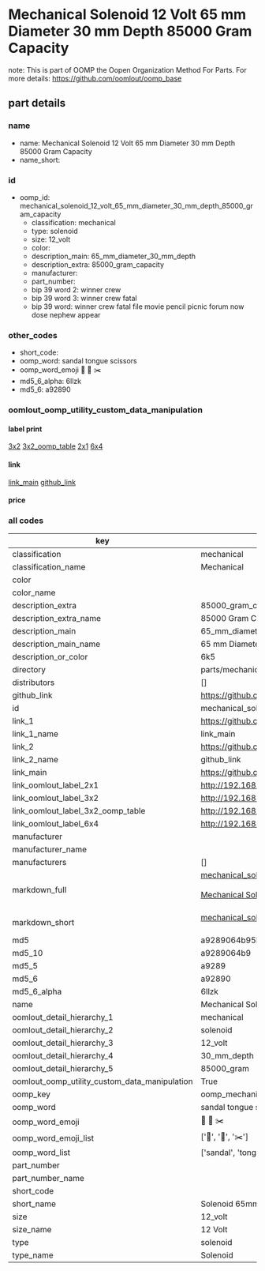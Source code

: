 # Mechanical Solenoid 12 Volt 65 mm Diameter 30 mm Depth 85000 Gram Capacity  

note: This is part of OOMP the Oopen Organization Method For Parts. For more details: https://github.com/oomlout/oomp_base

##  part details





### name
* name: Mechanical Solenoid 12 Volt 65 mm Diameter 30 mm Depth 85000 Gram Capacity
* name_short: 
### id
* oomp_id: mechanical_solenoid_12_volt_65_mm_diameter_30_mm_depth_85000_gram_capacity
  * classification: mechanical
  * type: solenoid
  * size: 12_volt
  * color: 
  * description_main: 65_mm_diameter_30_mm_depth
  * description_extra: 85000_gram_capacity
  * manufacturer: 
  * part_number: 
  * bip 39 word 2: winner crew
  * bip 39 word 3: winner crew fatal
  * bip 39 word: winner crew fatal file movie pencil picnic forum now dose nephew appear

### other_codes
* short_code: 
* oomp_word: sandal tongue scissors
* oomp_word_emoji :sandal: :tongue: :scissors:
* md5_6_alpha: 6llzk
* md5_6: a92890






### oomlout_oomp_utility_custom_data_manipulation
#### label print
[3x2](http://192.168.1.245:1112/?label=oomp%206llzk)
[3x2_oomp_table](http://192.168.1.107:1112/?label=oomp%206llzk)
[2x1](http://192.168.1.242:1112/?label=oomp%206llzk)
[6x4](http://192.168.1.55:1112/?label=oomp%206llzk)    

#### link

[link_main](https://github.com/oomlout/oomlout_oomp_current_version_messy/tree/main/parts/mechanical_solenoid_12_volt_65_mm_diameter_30_mm_depth_85000_gram_capacity) [github_link](https://github.com/oomlout/oomlout_oomp_part_src/tree/main/parts/mechanical_solenoid_12_volt_65_mm_diameter_30_mm_depth_85000_gram_capacity)                             

#### price







### all codes 
| key | value |  
| --- | --- |  
| classification | mechanical |  
| classification_name | Mechanical |  
| color |  |  
| color_name |  |  
| description_extra | 85000_gram_capacity |  
| description_extra_name | 85000 Gram Capacity |  
| description_main | 65_mm_diameter_30_mm_depth |  
| description_main_name | 65 mm Diameter 30 mm Depth |  
| description_or_color | 6k5 |  
| directory | parts/mechanical_solenoid_12_volt_65_mm_diameter_30_mm_depth_85000_gram_capacity |  
| distributors | [] |  
| github_link | https://github.com/oomlout/oomlout_oomp_part_src/tree/main/parts/mechanical_solenoid_12_volt_65_mm_diameter_30_mm_depth_85000_gram_capacity |  
| id | mechanical_solenoid_12_volt_65_mm_diameter_30_mm_depth_85000_gram_capacity |  
| link_1 | https://github.com/oomlout/oomlout_oomp_current_version_messy/tree/main/parts/mechanical_solenoid_12_volt_65_mm_diameter_30_mm_depth_85000_gram_capacity |  
| link_1_name | link_main |  
| link_2 | https://github.com/oomlout/oomlout_oomp_part_src/tree/main/parts/mechanical_solenoid_12_volt_65_mm_diameter_30_mm_depth_85000_gram_capacity |  
| link_2_name | github_link |  
| link_main | https://github.com/oomlout/oomlout_oomp_current_version_messy/tree/main/parts/mechanical_solenoid_12_volt_65_mm_diameter_30_mm_depth_85000_gram_capacity |  
| link_oomlout_label_2x1 | http://192.168.1.242:1112/?label=oomp%206llzk |  
| link_oomlout_label_3x2 | http://192.168.1.245:1112/?label=oomp%206llzk |  
| link_oomlout_label_3x2_oomp_table | http://192.168.1.107:1112/?label=oomp%206llzk |  
| link_oomlout_label_6x4 | http://192.168.1.55:1112/?label=oomp%206llzk |  
| manufacturer |  |  
| manufacturer_name |  |  
| manufacturers | [] |  
| markdown_full | [mechanical_solenoid_12_volt_65_mm_diameter_30_mm_depth_85000_gram_capacity](https://github.com/oomlout/oomlout_oomp_current_version_messy/tree/main/parts/mechanical_solenoid_12_volt_65_mm_diameter_30_mm_depth_85000_gram_capacity)<br>[](https://github.com/oomlout/oomlout_oomp_current_version_messy/tree/main/parts/mechanical_solenoid_12_volt_65_mm_diameter_30_mm_depth_85000_gram_capacity)<br>[Mechanical Solenoid 12 Volt 65 Mm Diameter 30 Mm Depth 85000 Gram Capacity](https://github.com/oomlout/oomlout_oomp_current_version_messy/tree/main/parts/mechanical_solenoid_12_volt_65_mm_diameter_30_mm_depth_85000_gram_capacity)<br><br> |  
| markdown_short | [mechanical_solenoid_12_volt_65_mm_diameter_30_mm_depth_85000_gram_capacity](https://github.com/oomlout/oomlout_oomp_current_version_messy/tree/main/parts/mechanical_solenoid_12_volt_65_mm_diameter_30_mm_depth_85000_gram_capacity)<br><br> |  
| md5 | a9289064b95bb4868ac87562a70cd7df |  
| md5_10 | a9289064b9 |  
| md5_5 | a9289 |  
| md5_6 | a92890 |  
| md5_6_alpha | 6llzk |  
| name | Mechanical Solenoid 12 Volt 65 mm Diameter 30 mm Depth 85000 Gram Capacity |  
| oomlout_detail_hierarchy_1 | mechanical |  
| oomlout_detail_hierarchy_2 | solenoid |  
| oomlout_detail_hierarchy_3 | 12_volt |  
| oomlout_detail_hierarchy_4 | 30_mm_depth |  
| oomlout_detail_hierarchy_5 | 85000_gram |  
| oomlout_oomp_utility_custom_data_manipulation | True |  
| oomp_key | oomp_mechanical_solenoid_12_volt_65_mm_diameter_30_mm_depth_85000_gram_capacity |  
| oomp_word | sandal tongue scissors |  
| oomp_word_emoji | :sandal: :tongue: :scissors: |  
| oomp_word_emoji_list | [':sandal:', ':tongue:', ':scissors:'] |  
| oomp_word_list | ['sandal', 'tongue', 'scissors'] |  
| part_number |  |  
| part_number_name |  |  
| short_code |  |  
| short_name | Solenoid 65mm x 30mm 85.0kg 12_volt |  
| size | 12_volt |  
| size_name | 12 Volt |  
| type | solenoid |  
| type_name | Solenoid |  
